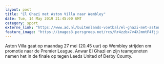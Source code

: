 ```yaml
---
layout: post
title: "El Ghazi met Aston Villa naar Wembley"
date: Tue, 14 May 2019 21:45:00 GMT
category: sport
externe_link: "https://www.ad.nl/buitenlands-voetbal/el-ghazi-met-aston-villa-naar-wembley~a5c845f4/"
feature_image: "https://images3.persgroep.net/rcs/Rr4zzbx7v4XJmmtF4fjjrt7Mfjk/diocontent/148381569/_fitwidth/400/?appId=21791a8992982cd8da851550a453bd7f&quality=0.7"
---
```


Aston Villa gaat op maandag 27 mei (20.45 uur) op Wembley strijden om promotie naar de Premier League. Anwar El Ghazi en zijn teamgenoten nemen het in de finale op tegen Leeds United of Derby County.
